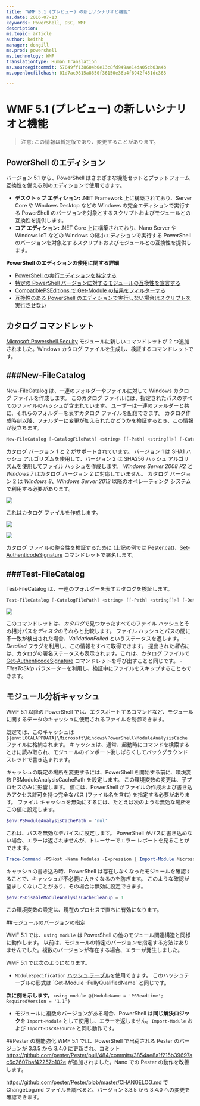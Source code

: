 ```yaml
---
title: "WMF 5.1 (プレビュー) の新しいシナリオと機能"
ms.date: 2016-07-13
keywords: PowerShell, DSC, WMF
description: 
ms.topic: article
author: keithb
manager: dongill
ms.prod: powershell
ms.technology: WMF
translationtype: Human Translation
ms.sourcegitcommit: 57049ff138604b0e13c8fd949ae14da05cb03a4b
ms.openlocfilehash: 01d7ac9815a8650f36150e36b4f6942f451dc368

---
```


# WMF 5.1 (プレビュー) の新しいシナリオと機能 #

> 注意: この情報は暫定版であり、変更することがあります。

## PowerShell のエディション ##
バージョン 5.1 から、PowerShell はさまざまな機能セットとプラットフォーム互換性を備える別のエディションで使用できます。

- **デスクトップ エディション:** .NET Framework 上に構築されており、Server Core や Windows Desktop などの Windows の完全エディションで実行する PowerShell のバージョンを対象とするスクリプトおよびモジュールとの互換性を提供します。
- **コア エディション:** .NET Core 上に構築されており、Nano Server や Windows IoT などの Windows の縮小エディションで実行する PowerShell のバージョンを対象とするスクリプトおよびモジュールとの互換性を提供します。

**PowerShell のエディションの使用に関する詳細**
- [PowerShell の実行エディションを特定する]()
- [特定の PowerShell バージョンに対するモジュールの互換性を宣言する]()
- [CompatiblePSEditions で Get-Module の結果をフィルターする]()
- [互換性のある PowerShell のエディションで実行しない場合はスクリプトを実行させない]()

## カタログ コマンドレット  

[Microsoft.Powershell.Secuity](https://technet.microsoft.com/en-us/library/hh847877.aspx) モジュールに新しいコマンドレットが 2 つ追加されました。Windows カタログ ファイルを生成し、検証するコマンドレットです。  

###New-FileCatalog 
--------------------------------

New-FileCatalog は、一連のフォルダーやファイルに対して Windows カタログ ファイルを作成します。 このカタログ ファイルには、指定されたパスのすべてのファイルのハッシュが含まれています。 ユーザーは一連のフォルダーと共に、それらのフォルダーを表すカタログ ファイルを配信できます。 カタログ作成時刻以降、フォルダーに変更が加えられたかどうかを検証するとき、この情報が役立ちます。    

```PowerShell
New-FileCatalog [-CatalogFilePath] <string> [[-Path] <string[]>] [-CatalogVersion <int>] [-WhatIf] [-Confirm] [<CommonParameters>]
```
カタログ バージョン 1 と 2 がサポートされています。 バージョン 1 は SHA1 ハッシュ アルゴリズムを使用して、バージョン 2 は SHA256 ハッシュ アルゴリズムを使用してファイル ハッシュを作成します。 *Windows Server 2008 R2* と *Windows 7* はカタログ バージョン 2 に対応していません。 カタログ バージョン 2 は *Windows 8*、*Windows Server 2012* 以降のオペレーティング システムで利用する必要があります。  

![](../../images/NewFileCatalog.jpg)

これはカタログ ファイルを作成します。 

![](../../images/CatalogFile1.jpg)  

![](../../images/CatalogFile2.jpg) 

カタログ ファイルの整合性を検証するために (上記の例では Pester.cat)、[Set-AuthenticodeSignature](https://technet.microsoft.com/library/hh849819.aspx) コマンドレットで署名します。   


###Test-FileCatalog 
--------------------------------

Test-FileCatalog は、一連のフォルダーを表すカタログを検証します。 

```PowerShell
Test-FileCatalog [-CatalogFilePath] <string> [[-Path] <string[]>] [-Detailed] [-FilesToSkip <string[]>] [-WhatIf] [-Confirm] [<CommonParameters>]
```

![](../../images/TestFileCatalog.jpg)

このコマンドレットは、*カタログ*で見つかったすべてのファイル ハッシュとその相対パスを*ディスク*のそれらと比較します。 ファイル ハッシュとパスの間に不一致が検出された場合、*ValidationFailed* というステータスを返します。 *-Detailed* フラグを利用し、この情報をすべて取得できます。 提出された*署名*には、カタログの署名ステータスも表示されます。これは、カタログ ファイルで [Get-AuthenticodeSignature](https://technet.microsoft.com/en-us/library/hh849805.aspx) コマンドレットを呼び出すことと同じです。 *-FilesToSkip* パラメーターを利用し、検証中にファイルをスキップすることもできます。 


## モジュール分析キャッシュ ##
WMF 5.1 以降の PowerShell では、エクスポートするコマンドなど、モジュールに関するデータのキャッシュに使用されるファイルを制御できます。

既定では、このキャッシュは `${env:LOCALAPPDATA}\Microsoft\Windows\PowerShell\ModuleAnalysisCache` ファイルに格納されます。
キャッシュは、通常、起動時にコマンドを検索するときに読み取られ、モジュールのインポート後しばらくしてバックグラウンド スレッドで書き込まれます。

キャッシュの既定の場所を変更するには、PowerShell を開始する前に、環境変数 PSModuleAnalysisCachePath を設定します。 この環境変数の変更は、子プロセスのみに影響します。
値には、PowerShell がファイルの作成および書き込みアクセス許可を持つ完全なパス (ファイル名を含む) を指定する必要があります。
ファイル キャッシュを無効にするには、たとえば次のような無効な場所をこの値に設定します。

```PowerShell
$env:PSModuleAnalysisCachePath = 'nul'
```

これは、パスを無効なデバイスに設定します。 PowerShell がパスに書き込めない場合、エラーは返されませんが、トレーサーでエラー レポートを見ることができます。

```PowerShell
Trace-Command -PSHost -Name Modules -Expression { Import-Module Microsoft.PowerShell.Management -Force }
```

キャッシュの書き込み時、PowerShell は存在しなくなったモジュールを確認することで、キャッシュが不必要に大きくなるのを防ぎます。
このような確認が望ましくないことがあり、その場合は無効に設定できます。

```PowerShell
$env:PSDisableModuleAnalysisCacheCleanup = 1
```

この環境変数の設定は、現在のプロセスで直ちに有効になります。

##モジュールのバージョンの指定

WMF 5.1 では、`using module` は PowerShell の他のモジュール関連構造と同様に動作します。 以前は、モジュールの特定のバージョンを指定する方法はありませんでした。複数のバージョンが存在する場合、エラーが発生しました。


WMF 5.1 では次のようになります。

* `ModuleSpecification` [ハッシュ テーブル](https://msdn.microsoft.com/en-us/library/jj136290(v=vs.85).aspx)を使用できます。 このハッシュテーブルの形式は `Get-Module -FullyQualifiedName` と同じです。

**次に例を示します。** `using module @{ModuleName = 'PSReadLine'; RequiredVersion = '1.1'}`

* モジュールに複数のバージョンがある場合、PowerShell は**同じ解決ロジック**を `Import-Module` として使用し、エラーを返しません。`Import-Module` および `Import-DscResource` と同じ動作です。








##Pester の機能強化
WMF 5.1 では、PowerShell で出荷される Pester のバージョンが 3.3.5 から 3.4.0 に更新され、コミット https://github.com/pester/Pester/pull/484/commits/3854ae8a1f215b39697ac6c2607baf42257b102e が追加されました。Nano での Pester の動作を改善します。 

https://github.com/pester/Pester/blob/master/CHANGELOG.md で ChangeLog.md ファイルを調べると、バージョン 3.3.5 から 3.4.0 への変更を確認できます。



<!--HONumber=Jul16_HO3-->


